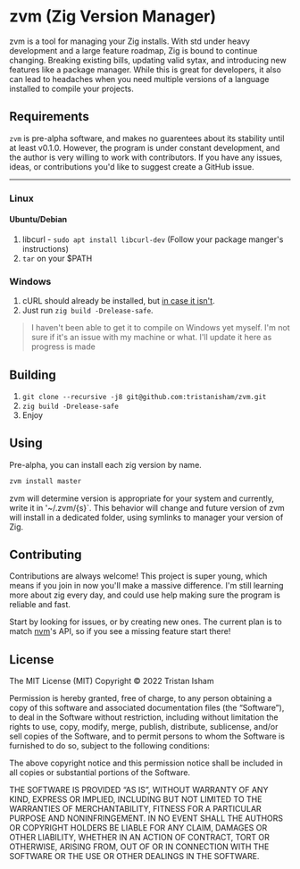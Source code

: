 # zvm (Zig Version Manager)

zvm is a tool for managing your Zig installs. With std under heavy development and a 
large feature roadmap, Zig is bound to continue changing. Breaking existing bills, updating 
valid sytax, and introducing new features like a package manager. While this is great for developers, it also
can lead to headaches when you need multiple versions of a language installed to compile your projects.

## Requirements
`zvm` is pre-alpha software, and makes no guarentees about its stability until at least v0.1.0. However, the program is under constant development, and the author is very willing to work with contributors. If you have any issues, ideas, or contributions you'd like to suggest create a GitHub issue. 

<hr>

### Linux
#### Ubuntu/Debian
1. libcurl - `sudo apt install libcurl-dev` (Follow your package manger's instructions)
2. `tar` on your $PATH
### Windows
1. cURL should already be installed, but [in case it isn't](https://stackoverflow.com/questions/9507353/how-do-i-install-and-use-curl-on-windows).
2. Just run `zig build -Drelease-safe`. 
> I haven't been able to get it to compile on Windows yet myself. I'm not sure if it's an issue with my machine or what. I'll update it here as progress is made

## Building
1. `git clone --recursive -j8 git@github.com:tristanisham/zvm.git`
3. `zig build -Drelease-safe`
4. Enjoy

## Using
Pre-alpha, you can install each zig version by name.
```sh
zvm install master
```

zvm will determine version is appropriate for your system and currently, write it in '~/.zvm/{s}`. This behavior will change and future version of zvm will install in a dedicated folder, using symlinks to manager your version of Zig.



## Contributing

Contributions are always welcome! This project is super young, which means if you join in now
you'll make a massive difference. I'm still learning more about zig every day, and could use help making sure the program is reliable and fast.

Start by looking for issues, or by creating new ones. The current plan is to match [nvm](https://github.com/nvm-sh/nvm/blob/master/README.md)'s API, 
so if you see a missing feature start there!


## License

The MIT License (MIT)
Copyright © 2022 Tristan Isham

Permission is hereby granted, free of charge, to any person obtaining a copy of this software and associated documentation files (the “Software”), to deal in the Software without restriction, including without limitation the rights to use, copy, modify, merge, publish, distribute, sublicense, and/or sell copies of the Software, and to permit persons to whom the Software is furnished to do so, subject to the following conditions:

The above copyright notice and this permission notice shall be included in all copies or substantial portions of the Software.

THE SOFTWARE IS PROVIDED “AS IS”, WITHOUT WARRANTY OF ANY KIND, EXPRESS OR IMPLIED, INCLUDING BUT NOT LIMITED TO THE WARRANTIES OF MERCHANTABILITY, FITNESS FOR A PARTICULAR PURPOSE AND NONINFRINGEMENT. IN NO EVENT SHALL THE AUTHORS OR COPYRIGHT HOLDERS BE LIABLE FOR ANY CLAIM, DAMAGES OR OTHER LIABILITY, WHETHER IN AN ACTION OF CONTRACT, TORT OR OTHERWISE, ARISING FROM, OUT OF OR IN CONNECTION WITH THE SOFTWARE OR THE USE OR OTHER DEALINGS IN THE SOFTWARE.
